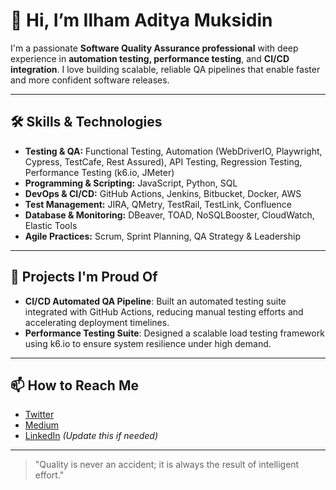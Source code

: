 # 👋 Hi, I’m Ilham Aditya Muksidin

I'm a passionate **Software Quality Assurance professional** with deep experience in **automation testing, performance testing**, and **CI/CD integration**. I love building scalable, reliable QA pipelines that enable faster and more confident software releases.

---

## 🛠 Skills & Technologies

- **Testing & QA:** Functional Testing, Automation (WebDriverIO, Playwright, Cypress, TestCafe, Rest Assured), API Testing, Regression Testing, Performance Testing (k6.io, JMeter)
- **Programming & Scripting:** JavaScript, Python, SQL
- **DevOps & CI/CD:** GitHub Actions, Jenkins, Bitbucket, Docker, AWS
- **Test Management:** JIRA, QMetry, TestRail, TestLink, Confluence
- **Database & Monitoring:** DBeaver, TOAD, NoSQLBooster, CloudWatch, Elastic Tools
- **Agile Practices:** Scrum, Sprint Planning, QA Strategy & Leadership

---

## 🚀 Projects I'm Proud Of

- **CI/CD Automated QA Pipeline**: Built an automated testing suite integrated with GitHub Actions, reducing manual testing efforts and accelerating deployment timelines.
- **Performance Testing Suite**: Designed a scalable load testing framework using k6.io to ensure system resilience under high demand.

---

## 📫 How to Reach Me

- [Twitter](https://twitter.com/muxsd)
- [Medium](https://medium.com/@muxsdn)
- [LinkedIn](https://linkedin.com/in/your-linkedin) *(Update this if needed)*

---

> "Quality is never an accident; it is always the result of intelligent effort."

<!---
ilhamaditya/ilhamaditya is a ✨ special ✨ repository because its `README.md` (this file) appears on your GitHub profile.
You can click the Preview link to take a look at your changes.
--->
